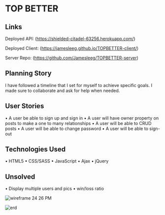 

# TOP BETTER

## Links

Deployed API: (https://shielded-citadel-63256.herokuapp.com/)

Deployed Client: (https://jamesleeg.github.io/TOPBETTER-client/)

Server Repo: (https://github.com/Jamesleeg/TOPBETTER-server)

## Planning Story
I have followed a timeline that I set for myself to achieve specific goals. I made sure to collaborate and ask for help when needed.

## User Stories
• A user be able to sign up and sign in
• A user will have owner property on posts to make a one to many relationships
• A user will be able to CRUD posts
• A user will be able to change password
• A user  will be able to sign-out

## Technologies Used
• HTML5
• CSS/SASS
• JavaScript
• Ajax
• jQuery

## Unsolved
• Display multiple users and pics
• win/loss ratio






![wireframe 24 26 PM](https://user-images.githubusercontent.com/77414849/110857394-d1156180-8286-11eb-9dfc-f5db1c2579f6.png)

![erd](https://user-images.githubusercontent.com/77414849/110857534-f99d5b80-8286-11eb-8236-434b9c6b8e2c.png)

